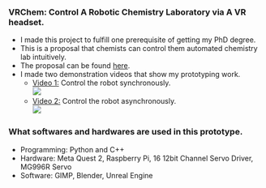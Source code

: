 ### VRChem: Control A Robotic Chemistry Laboratory via A VR headset.
* I made this project to fulfill one prerequisite of getting my PhD degree.
* This is a proposal that chemists can control them automated chemistry lab intuitively.
* The proposal can be found [here](misc/Xiaokang_Guo_Original_Research_Proposal.pdf).
* I made two demonstration videos that show my prototyping work.
   * [Video 1:](https://youtu.be/g1j7a0Utpd8) Control the robot synchronously.<br />
<img src="https://i.ytimg.com/vi/g1j7a0Utpd8/mqdefault.jpg"></img>
   * [Video 2:](https://youtu.be/mKzRAzX2zvI) Control the robot asynchronously.<br />
<img src="https://i.ytimg.com/vi/mKzRAzX2zvI/mqdefault.jpg"></img> 

### What softwares and hardwares are used in this prototype.
* Programming: Python and C++ 
* Hardware: Meta Quest 2, Raspberry Pi, 16 12bit Channel Servo Driver, MG996R Servo
* Software: GIMP, Blender, Unreal Engine 